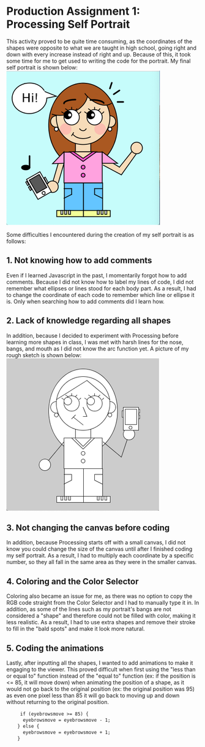# Production Assignment 1: Processing Self Portrait

This activity proved to be quite time consuming, as the coordinates of the shapes were opposite to what we are taught in high school, going right and down with every increase instead of right and up. Because of this, it took some time for me to get used to writing the code for the portrait. My final self portrait is shown below:
![](images/finalsketch.png)

Some difficulties I encountered during the creation of my self portrait is as follows:

## 1. Not knowing how to add comments
Even if I learned Javascript in the past, I momentarily forgot how to add comments. Because I did not know how to label my lines of code, I did not remember what ellipses or lines stood for each body part. As a result, I had to change the coordinate of each code to remember which line or ellipse it is. Only when searching how to add comments did I learn how.

## 2. Lack of knowledge regarding all shapes
In addition, because I decided to experiment with Processing before learning more shapes in class, I was met with harsh lines for the nose, bangs, and mouth as I did not know the arc function yet. A picture of my rough sketch is shown below:
![](images/roughsketch.png)

## 3. Not changing the canvas before coding
In addition, because Processing starts off with a small canvas, I did not know you could change the size of the canvas until after I finished coding my self portrait. As a result, I had to multiply each coordinate by a specific number, so they all fall in the same area as they were in the smaller canvas.

## 4. Coloring and the Color Selector
Coloring also became an issue for me, as there was no option to copy the RGB code straight from the Color Selector and I had to manually type it in. In addition, as some of the lines such as my portrait's bangs are not considered a "shape" and therefore could not be filled with color, making it less realistic. As a result, I had to use extra shapes and remove their stroke to fill in the "bald spots" and make it look more natural.

## 5. Coding the animations
Lastly, after inputting all the shapes, I wanted to add animations to make it engaging to the viewer. This proved difficult when first using the "less than or equal to" function instead of the "equal to" function (ex: if the position is <= 85, it will move down) when animating the position of a shape, as it would not go back to the original position (ex: the original position was 95) as even one pixel less than 85 it will go back to moving up and down without returning to the original position.
         
         if (eyebrowsmove >= 85) { 
          eyebrowsmove = eyebrowsmove - 1;
        } else {
          eyebrowsmove = eyebrowsmove + 1;
        }


